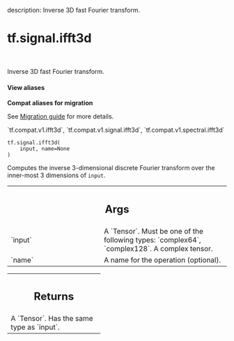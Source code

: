 description: Inverse 3D fast Fourier transform.

<div itemscope itemtype="http://developers.google.com/ReferenceObject">
<meta itemprop="name" content="tf.signal.ifft3d" />
<meta itemprop="path" content="Stable" />
</div>

# tf.signal.ifft3d

<!-- Insert buttons and diff -->

<table class="tfo-notebook-buttons tfo-api nocontent" align="left">

</table>



Inverse 3D fast Fourier transform.

<section class="expandable">
  <h4 class="showalways">View aliases</h4>
  <p>
<b>Compat aliases for migration</b>
<p>See
<a href="https://www.tensorflow.org/guide/migrate">Migration guide</a> for
more details.</p>
<p>`tf.compat.v1.ifft3d`, `tf.compat.v1.signal.ifft3d`, `tf.compat.v1.spectral.ifft3d`</p>
</p>
</section>

<pre class="devsite-click-to-copy prettyprint lang-py tfo-signature-link">
<code>tf.signal.ifft3d(
    input, name=None
)
</code></pre>



<!-- Placeholder for "Used in" -->

Computes the inverse 3-dimensional discrete Fourier transform over the
inner-most 3 dimensions of `input`.

<!-- Tabular view -->
 <table class="responsive fixed orange">
<colgroup><col width="214px"><col></colgroup>
<tr><th colspan="2"><h2 class="add-link">Args</h2></th></tr>

<tr>
<td>
`input`
</td>
<td>
A `Tensor`. Must be one of the following types: `complex64`, `complex128`.
A complex tensor.
</td>
</tr><tr>
<td>
`name`
</td>
<td>
A name for the operation (optional).
</td>
</tr>
</table>



<!-- Tabular view -->
 <table class="responsive fixed orange">
<colgroup><col width="214px"><col></colgroup>
<tr><th colspan="2"><h2 class="add-link">Returns</h2></th></tr>
<tr class="alt">
<td colspan="2">
A `Tensor`. Has the same type as `input`.
</td>
</tr>

</table>

